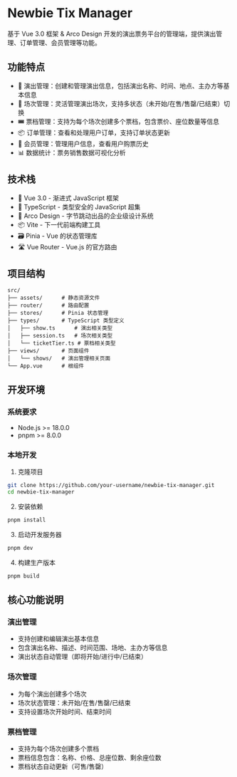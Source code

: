 # Newbie Tix Manager

基于 Vue 3.0 框架 & Arco Design 开发的演出票务平台的管理端，提供演出管理、订单管理、会员管理等功能。

## 功能特点

- 🎫 演出管理：创建和管理演出信息，包括演出名称、时间、地点、主办方等基本信息
- 🎪 场次管理：灵活管理演出场次，支持多状态（未开始/在售/售罄/已结束）切换
- 🎟️ 票档管理：支持为每个场次创建多个票档，包含票价、座位数量等信息
- 📦 订单管理：查看和处理用户订单，支持订单状态更新
- 👥 会员管理：管理用户信息，查看用户购票历史
- 📊 数据统计：票务销售数据可视化分析

## 技术栈

- 🚀 Vue 3.0 - 渐进式 JavaScript 框架
- 🔧 TypeScript - 类型安全的 JavaScript 超集
- 🎨 Arco Design - 字节跳动出品的企业级设计系统
- 📦 Vite - 下一代前端构建工具
- 🗃️ Pinia - Vue 的状态管理库
- 🛣️ Vue Router - Vue.js 的官方路由

## 项目结构

```
src/
├── assets/      # 静态资源文件
├── router/      # 路由配置
├── stores/      # Pinia 状态管理
├── types/       # TypeScript 类型定义
│   ├── show.ts      # 演出相关类型
│   ├── session.ts   # 场次相关类型
│   └── ticketTier.ts # 票档相关类型
├── views/       # 页面组件
│   └── shows/   # 演出管理相关页面
└── App.vue      # 根组件
```

## 开发环境

### 系统要求

- Node.js >= 18.0.0
- pnpm >= 8.0.0

### 本地开发

1. 克隆项目
```bash
git clone https://github.com/your-username/newbie-tix-manager.git
cd newbie-tix-manager
```

2. 安装依赖
```bash
pnpm install
```

3. 启动开发服务器
```bash
pnpm dev
```

4. 构建生产版本
```bash
pnpm build
```

## 核心功能说明

### 演出管理
- 支持创建和编辑演出基本信息
- 包含演出名称、描述、时间范围、场地、主办方等信息
- 演出状态自动管理（即将开始/进行中/已结束）

### 场次管理
- 为每个演出创建多个场次
- 场次状态管理：未开始/在售/售罄/已结束
- 支持设置场次开始时间、结束时间

### 票档管理
- 支持为每个场次创建多个票档
- 票档信息包含：名称、价格、总座位数、剩余座位数
- 票档状态自动更新（可售/售罄）